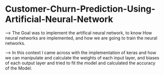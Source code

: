 # Customer-Churn-Prediction-Using-Artificial-Neural-Network

--> The Goal was to implement the artifical neural network, to know How neural networks are implemented, and how we are going to train the neural networks.

--> In this context I came across with the implementation of keras and how we can manipulate and calculate the weights of each input layer, and biases of each output layer and tried to fit the model  and calculated the accuracy of the Model.


